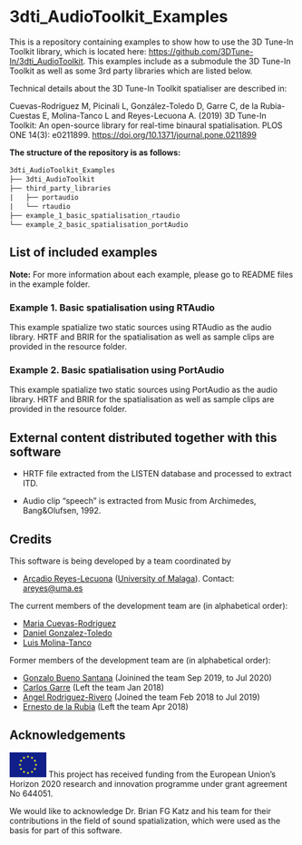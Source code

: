 # 3dti_AudioToolkit_Examples
This is a repository containing examples to show how to use the 3D Tune-In Toolkit library, which is located here: https://github.com/3DTune-In/3dti_AudioToolkit. This examples include as a submodule the 3D Tune-In Toolkit as well as some 3rd party libraries which are listed below.

Technical details about the 3D Tune-In Toolkit spatialiser are described in:

Cuevas-Rodríguez M, Picinali L, González-Toledo D, Garre C, de la Rubia-Cuestas E, Molina-Tanco L and Reyes-Lecuona A. (2019) 3D Tune-In Toolkit: An open-source library for real-time binaural spatialisation. PLOS ONE 14(3): e0211899. https://doi.org/10.1371/journal.pone.0211899

**The structure of the repository is as follows:**
```
3dti_AudioToolkit_Examples
├── 3dti_AudioToolkit
├── third_party_libraries
|   ├── portaudio
|   └── rtaudio
├── example_1_basic_spatialisation_rtaudio
└── example_2_basic_spatialisation_portAudio
```

## List of included examples

**Note:** For more information about each example, please go to README files in the example folder.
### Example 1. Basic spatialisation using RTAudio
This example spatialize two static sources using RTAudio as the audio library. HRTF and BRIR for the spatialisation as well as sample clips are provided in the resource folder.
### Example 2. Basic spatialisation using PortAudio
This example spatialize two static sources using PortAudio as the audio library. HRTF and BRIR for the spatialisation as well as sample clips are provided in the resource folder.

## External content distributed together with this software 

*	HRTF file extracted from the LISTEN database and processed to extract ITD.

*	Audio clip “speech” is extracted from Music from Archimedes, Bang&Olufsen, 1992. 

## Credits

This software is being developed by a team coordinated by 
-	[Arcadio Reyes-Lecuona](https://github.com/areyesl) ([University of Malaga](https://www.uma.es/)). Contact: areyes@uma.es  

The current members of the development team are (in alphabetical order):
- [Maria Cuevas-Rodriguez](https://github.com/mariacuevas)
- [Daniel Gonzalez-Toledo](https://github.com/dgonzalezt) 
- [Luis Molina-Tanco](https://github.com/lmtanco) 

Former members of the development team are (in alphabetical order):
- [Gonzalo Bueno Santana](https://github.com/gonzupi) (Joinined the team Sep 2019, to Jul 2020)
- [Carlos Garre](https://github.com/carlosgarre) (Left the team Jan 2018)
- [Angel Rodriguez-Rivero](https://github.com/ardgzrivero) (Joined the team Feb 2018 to Jul 2019)
- [Ernesto de la Rubia](https://github.com/ernestodelarubia) (Left the team Apr 2018)


## Acknowledgements 

![European Union](EU_flag.png "European Union") This project has received funding from the European Union’s Horizon 2020 research and innovation programme under grant agreement No 644051. 

We would like to acknowledge Dr. Brian FG Katz and his team for their contributions in the field of sound spatialization, which were used as the basis for part of this software.
